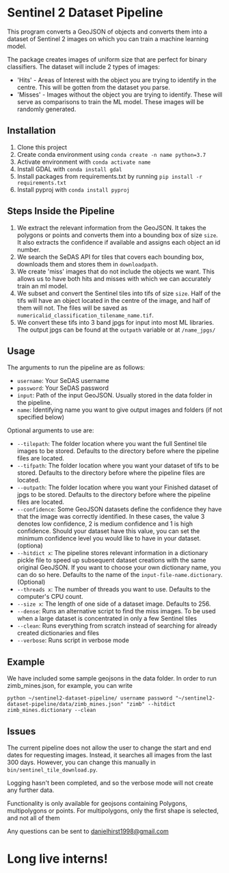 # Sentinel 2 Dataset Pipeline

This program converts a GeoJSON of objects and converts them into a dataset of Sentinel 2 images on which you can train a machine learning model. 

The package creates images of uniform size that are perfect for binary classifiers. The dataset will include 2 types of images:
* 'Hits' - Areas of Interest with the object you are trying to identify in the centre. This will be gotten from the dataset you parse.
* 'Misses' - Images without the object you are trying to identify. These will serve as comparisons to train the ML model. These images will be randomly generated.

## Installation

1. Clone this project
2. Create conda environment using `conda create -n name python=3.7`
3. Activate environment with `conda activate name`
4. Install GDAL with `conda install gdal`
5. Install packages from requirements.txt by running `pip install -r requirements.txt`
6. Install pyproj with `conda install pyproj`

## Steps Inside the Pipeline

1. We extract the relevant information from the GeoJSON. It takes the polygons or points and converts them into a bounding box of size `size`. It also extracts the confidence if available and assigns each object an id number.
2. We search the SeDAS API for tiles that covers each bounding box, downloads them and stores them in `downloadpath`.
3. We create 'miss' images that do not include the objects we want. This allows us to have both hits and misses with which we can accurately train an ml model.
4. We subset and convert the Sentinel tiles into tifs of size `size`. Half of the tifs will have an object located in the centre of the image, and half of them will not. The files will be saved as `numericalid_classification_tilename_name.tif`.
5. We convert these tifs into 3 band jpgs for input into most ML libraries. The output jpgs can be found at the `outpath` variable or at `/name_jpgs/`


## Usage

The arguments to run the pipeline are as follows:
* `username`: Your SeDAS username
* `password`: Your SeDAS password
* `input`: Path of the input GeoJSON. Usually stored in the data folder in the pipeline.
* `name`: Identifying name you want to give output images and folders (if not specified below)


Optional arguments to use are:
* `--tilepath`: The folder location where you want the full Sentinel tile images to be stored. Defaults to the directory before where the pipeline files are located.
* `--tifpath`: The folder location where you want your dataset of tifs to be stored. Defaults to the directory before where the pipeline files are located.
* `--outpath`: The folder location where you want your Finished dataset of jpgs to be stored.  Defaults to the directory before where the pipeline files are located.
* `--confidence`: 
    Some GeoJSON datasets define the confidence they have that the image was correctly identified. In these cases, the value 3 denotes low confidence, 2 is medium confidence and 1 is high confidence. Should your dataset have this value, you can set the minimum confidence level you would like to have in your dataset. (optiona)
* `--hitdict x`: The pipeline stores relevant information in a dictionary pickle file to speed up subsequent dataset creations with the same original GeoJSON. If you want to choose your own dictionary name, you can do so here. Defaults to the name of the `input-file-name.dictionary`. (Optional)
* `--threads x`: The number of threads you want to use. Defaults to the computer's CPU count. 
* `--size x`: The length of one side of a dataset image. Defaults to 256.
* `--dense`: Runs an alternative script to find the miss images. To be used when a large dataset is concentrated in only a few Sentinel tiles
* `--clean`: Runs everything from scratch instead of searching for already created dictionaries and files
* `--verbose`: Runs script in verbose mode

## Example

We have included some sample geojsons in the data folder. In order to run zimb_mines.json, for example, you can write

`python ~/sentinel2-dataset-pipeline/ username password "~/sentinel2-dataset-pipeline/data/zimb_mines.json" "zimb" --hitdict zimb_mines.dictionary --clean`

## Issues

The current pipeline does not allow the user to change the start and end dates for requesting images. Instead, it searches all images from the last 300 days. However, you can change this manually in `bin/sentinel_tile_download.py`.

Logging hasn't been completed, and so the verbose mode will not create any further data.

Functionality is only available for geojsons containing Polygons, multipolygons or points. For multipolygons, only the first shape is selected, and not all of them

Any questions can be sent to danielhirst1998@gmail.com

# Long live interns!
